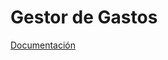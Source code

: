 # Gestor de Gastos

[Documentación](https://docs.google.com/document/d/1uWeMmUxavrKAC-p2mwPVk47HZDRgWouMy6b3-eB_nWg/edit?usp=sharing)